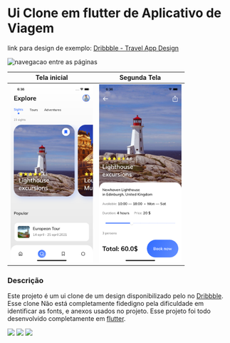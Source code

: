 # Ui Clone em flutter de Aplicativo de Viagem

link para design de exemplo: [Dribbble - Travel App Design](https://dribbble.com/shots/13948894-Travel-App-Design-Concept)

<img src="docs/navigation.gif" alt="navegacao entre as páginas" height="500">

| Tela inicial  | Segunda Tela  | 
|---|---|
|      <img src="docs/image.png" alt="imagem da tela final" height="400"> |      <img src="docs/second_page.png" alt="imagem da segunda tela" height="400"> |  

### Descrição

Este projeto é um ui clone de um design disponibilizado pelo no [Dribbble](https://dribbble.com). Esse clone Não está completamente fidedigno pela dificuldade em identificar as fonts, e anexos usados no projeto. Esse projeto foi todo desenvolvido completamente em [flutter](https://flutter.dev).

<p align="left">
  <a href="" alt="Gmail">
  <img src="https://img.shields.io/badge/-Gmail-FF0000?style=flat-square&labelColor=FF0000&logo=gmail&logoColor=white&link=mailto:iranjuniordev@gmail.com" /></a>

  <a href="https://linkedin.com/in/iran-junior" alt="Linkedin">
  <img src="https://img.shields.io/badge/-Linkedin-0e76a8?style=flat-square&logo=Linkedin&logoColor=white&link=linkedin.com/in/iran-junior" /></a>

  <a href="https://www.instagram.com/_devmobile/" alt="Instagram">
  <img src="https://img.shields.io/badge/-Instagram-DF0174?style=flat-square&labelColor=DF0174&logo=instagram&logoColor=white&link=https://www.instagram.com/_devmobile/"/></a>
</p>  